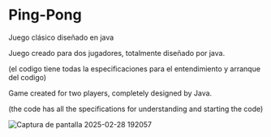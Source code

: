 # Ping-Pong
Juego clásico diseñado en java

Juego creado para dos jugadores, totalmente diseñado por java.

(el codigo tiene todas la especificaciones para el entendimiento y arranque del codigo)



Game created for two players, completely designed by Java.

(the code has all the specifications for understanding and starting the code)



![Captura de pantalla 2025-02-28 192057](https://github.com/user-attachments/assets/e8eb52c2-2d38-458e-aa03-6d6618ebcd35)
